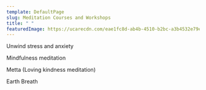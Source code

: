 ```yaml
---
template: DefaultPage
slug: Meditation Courses and Workshops
title: " "
featuredImage: https://ucarecdn.com/eae1fc8d-ab4b-4510-b2bc-a3b4532e79ea/
---
```

Unwind stress and anxiety

Mindfulness meditation

Metta (Loving kindness meditation)

Earth Breath